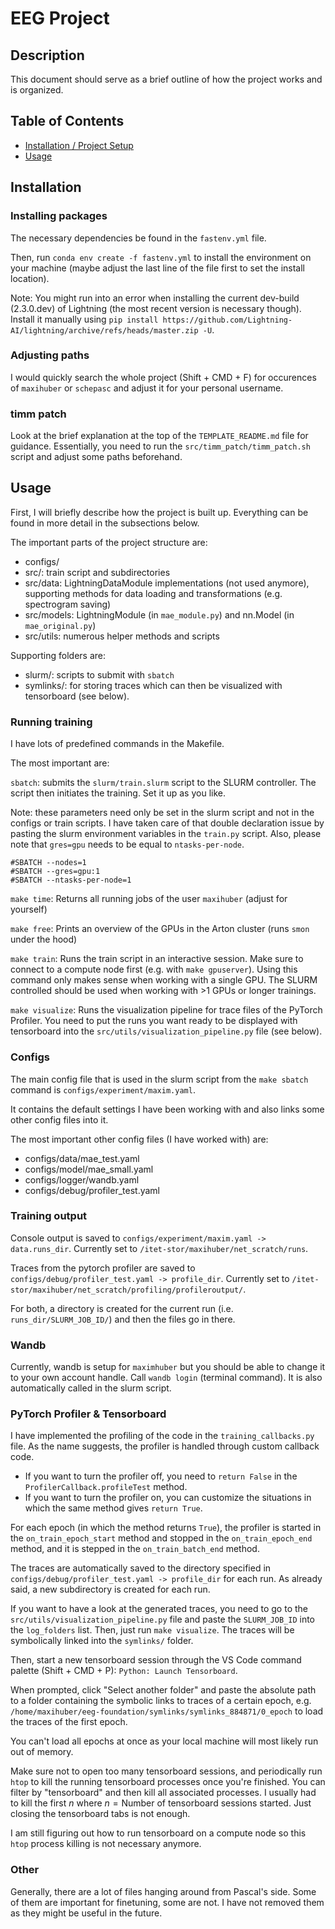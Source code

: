 # EEG Project

## Description
This document should serve as a brief outline of how the project works and is organized.

## Table of Contents
- [Installation / Project Setup](#Installation)
- [Usage](#Usage)

## Installation

### Installing packages

The necessary dependencies be found in the `fastenv.yml` file.

Then, run `conda env create -f fastenv.yml` to install the environment on your machine (maybe adjust the last line of the file first to set the install location).

Note: You might run into an error when installing the current dev-build (2.3.0.dev) of Lightning (the most recent version is necessary though). Install it manually using `pip install https://github.com/Lightning-AI/lightning/archive/refs/heads/master.zip -U`.

### Adjusting paths
I would quickly search the whole project (Shift + CMD + F) for occurences of `maxihuber` or `schepasc` and adjust it for your personal username.

### timm patch

Look at the brief explanation at the top of the `TEMPLATE_README.md` file for guidance. Essentially, you need to run the `src/timm_patch/timm_patch.sh` script and adjust some paths beforehand.

## Usage

First, I will briefly describe how the project is built up. Everything can be found in more detail in the subsections below.

The important parts of the project structure are:
- configs/
- src/: train script and subdirectories
- src/data: LightningDataModule implementations (not used anymore), supporting methods for data loading and transformations (e.g. spectrogram saving)
- src/models: LightningModule (in `mae_module.py`) and nn.Model (in `mae_original.py`)
- src/utils: numerous helper methods and scripts

Supporting folders are:
- slurm/: scripts to submit with `sbatch`
- symlinks/: for storing traces which can then be visualized with tensorboard (see below).

### Running training

I have lots of predefined commands in the Makefile.

The most important are:

`sbatch`: submits the `slurm/train.slurm` script to the SLURM controller. The script then initiates the training. Set it up as you like.

Note: these parameters need only be set in the slurm script and not in the configs or train scripts. I have taken care of that double declaration issue by pasting the slurm environment variables in the `train.py` script. Also, please note that `gres=gpu` needs to be equal to `ntasks-per-node`.

```
#SBATCH --nodes=1
#SBATCH --gres=gpu:1
#SBATCH --ntasks-per-node=1
```

`make time`: Returns all running jobs of the user `maxihuber` (adjust for yourself)

`make free`: Prints an overview of the GPUs in the Arton cluster (runs `smon` under the hood)

`make train`: Runs the train script in an interactive session. Make sure to connect to a compute node first (e.g. with `make gpuserver`). Using this command only makes sense when working with a single GPU. The SLURM controlled should be used when working with >1 GPUs or longer trainings.

`make visualize`: Runs the visualization pipeline for trace files of the PyTorch Profiler. You need to put the runs you want ready to be displayed with tensorboard into the `src/utils/visualization_pipeline.py` file (see below).

### Configs

The main config file that is used in the slurm script from the `make sbatch` command is `configs/experiment/maxim.yaml`.

It contains the default settings I have been working with and also links some other config files into it.

The most important other config files (I have worked with) are:
- configs/data/mae_test.yaml
- configs/model/mae_small.yaml
- configs/logger/wandb.yaml
- configs/debug/profiler_test.yaml

### Training output

Console output is saved to `configs/experiment/maxim.yaml -> data.runs_dir`. Currently set to `/itet-stor/maxihuber/net_scratch/runs`.

Traces from the pytorch profiler are saved to `configs/debug/profiler_test.yaml -> profile_dir`. Currently set to `/itet-stor/maxihuber/net_scratch/profiling/profileroutput/`.

For both, a directory is created for the current run (i.e. `runs_dir/SLURM_JOB_ID/`) and then the files go in there.

### Wandb

Currently, wandb is setup for `maximhuber` but you should be able to change it to your own account handle. Call `wandb login` (terminal command). It is also automatically called in the slurm script.

### PyTorch Profiler & Tensorboard

I have implemented the profiling of the code in the `training_callbacks.py` file. As the name suggests, the profiler is handled through
custom callback code.

- If you want to turn the profiler off, you need to `return False` in the `ProfilerCallback.profileTest` method.
- If you want to turn the profiler on, you can customize the situations in which the same method gives `return True`.

For each epoch (in which the method returns `True`), the profiler is started in the `on_train_epoch_start` method and stopped in the `on_train_epoch_end` method, and it is stepped in the `on_train_batch_end` method.

The traces are automatically saved to the directory specified in `configs/debug/profiler_test.yaml -> profile_dir` for each run. As already said, a new subdirectory is created for each run.

If you want to have a look at the generated traces, you need to go to the `src/utils/visualization_pipeline.py` file and paste the `SLURM_JOB_ID` into the `log_folders` list. Then, just run `make visualize`. The traces will be symbolically linked into the `symlinks/` folder. 

Then, start a new tensorboard session through the VS Code command palette (Shift + CMD + P): `Python: Launch Tensorboard`.

When prompted, click "Select another folder" and paste the absolute path to a folder containing the symbolic links to traces of a certain epoch, e.g. `/home/maxihuber/eeg-foundation/symlinks/symlinks_884871/0_epoch` to load the traces of the first epoch.

You can't load all epochs at once as your local machine will most likely run out of memory.

Make sure not to open too many tensorboard sessions, and periodically run `htop` to kill the running tensorboard processes once you're finished. You can filter by "tensorboard" and then kill all associated processes. I usually had to kill the first $n$ where $n = \text{Number of tensorboard sessions started}$. Just closing the tensorboard tabs is not enough.

I am still figuring out how to run tensorboard on a compute node so this `htop` process killing is not necessary anymore.


### Other

Generally, there are a lot of files hanging around from Pascal's side. Some of them are important for finetuning, some are not. I have not removed them as they might be useful in the future.